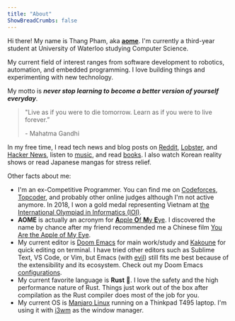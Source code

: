 ```yaml
---
title: "About"
ShowBreadCrumbs: false
---
```


Hi there! My name is Thang Pham, aka [**aome**](github.com/aome510). I'm currently a third-year student at University of Waterloo studying Computer Science.

My current field of interest ranges from software development to robotics, automation, and embedded programming. I love building things and experimenting with new technology.

My motto is **_never stop learning to become a better version of yourself everyday_**.

> "Live as if you were to die tomorrow. Learn as if you were to live forever.”
>
> \- Mahatma Gandhi

In my free time, I read tech news and blog posts on [Reddit](old.reddit.com/), [Lobster](lobste.rs/), and [Hacker News](https://news.ycombinator.com/), listen to [music](https://open.spotify.com/user/31bewedqaetpovv3yqnw44jtphsy), and read [books](https://www.goodreads.com/review/list/132793035-thang-pham). I also watch Korean reality shows or read Japanese mangas for stress relief.

Other facts about me:

- I'm an ex-Competitive Programmer. You can find me on [Codeforces](https://codeforces.com/profile/AomeII), [Topcoder](https://www.topcoder.com/members/aome), and probably other online judges although I'm not active anymore. In 2018, I won a gold medal representing Vietnam at [the International Olympiad in Informatics (IOI)](http://stats.ioinformatics.org/people/6729).
- **AOME** is actually an acronym for [**A**pple **O**f **M**y **E**ye](https://en.wikipedia.org/wiki/Apple_of_my_eye). I discovered the name by chance after my friend recommended me a Chinese film [You Are the Apple of My Eye](https://en.wikipedia.org/wiki/You_Are_the_Apple_of_My_Eye).
- My current editor is [Doom Emacs](https://github.com/hlissner/doom-emacs) for main work/study and [Kakoune](https://github.com/mawww/kakoune) for quick editing on terminal. I have tried other editors such as Sublime Text, VS Code, or Vim, but Emacs (with [evil](https://github.com/emacs-evil/evil)) still fits me best because of the extensibility and its ecosystem. Check out my Doom Emacs [configurations](https://github.com/aome510/my-config-files/tree/master/.doom.d).
- My current favorite language is **Rust** 🦀. I love the safety and the high performance nature of Rust. Things just work out of the box after compilation as the Rust compiler does most of the job for you.
- My current OS is [Manjaro Linux](https://en.wikipedia.org/wiki/Manjaro) running on a Thinkpad T495 laptop. I'm using it with [i3wm](https://i3wm.org/) as the window manager.
